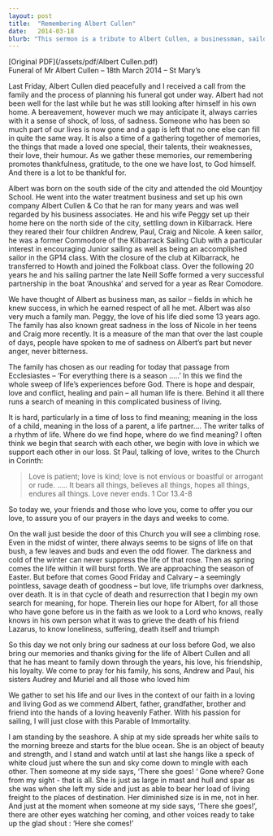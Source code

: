 ```yaml
---
layout: post
title:  "Remembering Albert Cullen"
date:   2014-03-18
blurb: "This sermon is a tribute to Albert Cullen, a businessman, sailor, and family man who passed away. It discusses the shock and sadness of loss, the importance of remembering and being thankful for the deceased's life, and the hope and meaning that can be found in faith and love. The sermon also touches on the themes of resilience, the cycle of death and resurrection, and the continuity of life."
---
```

[Original PDF](/assets/pdf/Albert Cullen.pdf)    
Funeral of Mr Albert Cullen – 18th March 2014 – St Mary’s

Last Friday, Albert Cullen died peacefully and I received a call from the family and the process of planning his funeral got under way. Albert had not been well for the last while but he was still looking after himself in his own home. A bereavement, however much we may anticipate it, always carries with it a sense of shock, of loss, of sadness. Someone who has been so much part of our lives is now gone and a gap is left that no one else can fill in quite the same way. It is also a time of a gathering together of memories, the things that made a loved one special, their talents, their weaknesses, their love, their humour. As we gather these memories, our remembering promotes thankfulness, gratitude, to the one we have lost, to God himself. And there is a lot to be thankful for.

Albert was born on the south side of the city and attended the old Mountjoy School. He went into the water treatment business and set up his own company Albert Cullen & Co that he ran for many years and was well regarded by his business associates. He and his wife Peggy set up their home here on the north side of the city, settling down in Kilbarrack. Here they reared their four children Andrew, Paul, Craig and Nicole. A keen sailor, he was a former Commodore of the Kilbarrack Sailing Club with a particular interest in encouraging Junior sailing as well as being an accomplished sailor in the GP14 class. With the closure of the club at Kilbarrack, he transferred to Howth and joined the Folkboat class. Over the following 20 years he and his sailing partner the late Neill Soffe formed a very successful partnership in the boat ‘Anoushka’ and served for a year as Rear Comodore.

We have thought of Albert as business man, as sailor – fields in which he knew success, in which he earned respect of all he met. Albert was also very much a family man. Peggy, the love of his life died some 13 years ago. The family has also known great sadness in the loss of Nicole in her teens and Craig more recently. It is a measure of the man that over the last couple of days, people have spoken to me of sadness on Albert’s part but never anger, never bitterness.

The family has chosen as our reading for today that passage from Ecclesiastes – ‘For everything there is a season …..’ In this we find the whole sweep of life’s experiences before God. There is hope and despair, love and conflict, healing and pain – all human life is there. Behind it all there runs a search of meaning in this complicated business of living.

It is hard, particularly in a time of loss to find meaning; meaning in the loss of a child, meaning in the loss of a parent, a life partner…. The writer talks of a rhythm of life. Where do we find hope, where do we find meaning? I often think we begin that search with each other, we begin with love in which we support each other in our loss. St Paul, talking of love, writes to the Church in Corinth:

> Love is patient; love is kind; love is not envious or boastful or arrogant or rude. ….. It bears all things, believes all things, hopes all things, endures all things. Love never ends. 1 Cor 13.4-8

So today we, your friends and those who love you, come to offer you our love, to assure you of our prayers in the days and weeks to come.

On the wall just beside the door of this Church you will see a climbing rose. Even in the midst of winter, there always seems to be signs of life on that bush, a few leaves and buds and even the odd flower. The darkness and cold of the winter can never suppress the life of that rose. Then as spring comes the life within it will burst forth. We are approaching the season of Easter. But before that comes Good Friday and Calvary – a seemingly pointless, savage death of goodness – but love, life triumphs over darkness, over death. It is in that cycle of death and resurrection that I begin my own search for meaning, for hope. Therein lies our hope for Albert, for all those who have gone before us in the faith as we look to a Lord who knows, really knows in his own person what it was to grieve the death of his friend Lazarus, to know loneliness, suffering, death itself and triumph

So this day we not only bring our sadness at our loss before God, we also bring our memories and thanks giving for the life of Albert Cullen and all that he has meant to family down through the years, his love, his friendship, his loyalty. We come to pray for his family, his sons, Andrew and Paul, his sisters Audrey and Muriel and all those who loved him

We gather to set his life and our lives in the context of our faith in a loving and living God as we commend Albert, father, grandfather, brother and friend into the hands of a loving heavenly Father. With his passion for sailing, I will just close with this Parable of Immortality.

I am standing by the seashore.
A ship at my side spreads her white sails to the morning breeze and starts for the blue ocean.
She is an object of beauty and strength, and I stand and watch until at last she hangs like a speck of white cloud just where the sun and sky come down to mingle with each other.
Then someone at my side says, ‘There she goes! ‘
Gone where? Gone from my sight - that is all.
She is just as large in mast and hull and spar as she was when she left my side and just as able to bear her load of living freight to the places of destination.
Her diminished size is in me, not in her.
And just at the moment when someone at my side says, ‘There she goes!’, there are other eyes watching her coming, and other voices ready to take up the glad shout :
‘Here she comes!’
